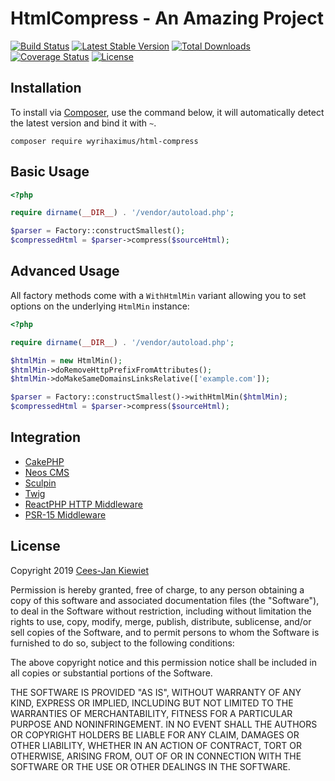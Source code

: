 HtmlCompress - An Amazing Project
============

[![Build Status](https://travis-ci.com/WyriHaximus/HtmlCompress.png)](https://travis-ci.comg/WyriHaximus/HtmlCompress)
[![Latest Stable Version](https://poser.pugx.org/WyriHaximus/html-compress/v/stable.png)](https://packagist.org/packages/WyriHaximus/html-compress)
[![Total Downloads](https://poser.pugx.org/WyriHaximus/html-compress/downloads.png)](https://packagist.org/packages/WyriHaximus/html-compress)
[![Coverage Status](https://coveralls.io/repos/WyriHaximus/HtmlCompress/badge.png)](https://coveralls.io/r/WyriHaximus/HtmlCompress)
[![License](https://poser.pugx.org/wyrihaximus/html-compress/license.png)](https://packagist.org/packages/wyrihaximus/html-compress)

## Installation ##

To install via [Composer](http://getcomposer.org/), use the command below, it will automatically detect the latest version and bind it with `~`.

```
composer require wyrihaximus/html-compress 
```

## Basic Usage ##

```php
<?php

require dirname(__DIR__) . '/vendor/autoload.php';

$parser = Factory::constructSmallest();
$compressedHtml = $parser->compress($sourceHtml);
```

## Advanced Usage ##

All factory methods come with a `WithHtmlMin` variant allowing you to set options on the underlying `HtmlMin` instance:

```php
<?php

require dirname(__DIR__) . '/vendor/autoload.php';

$htmlMin = new HtmlMin();
$htmlMin->doRemoveHttpPrefixFromAttributes();
$htmlMin->doMakeSameDomainsLinksRelative(['example.com']);

$parser = Factory::constructSmallest()->withHtmlMin($htmlMin);
$compressedHtml = $parser->compress($sourceHtml);
``` 

## Integration ##

* [CakePHP](https://github.com/WyriHaximus/MinifyHtml)
* [Neos CMS](https://github.com/Flownative/neos-compressor)
* [Sculpin](https://github.com/WyriHaximus/html-compress-sculpin)
* [Twig](https://github.com/nochso/html-compress-twig)
* [ReactPHP HTTP Middleware](https://github.com/WyriHaximus/reactphp-http-middleware-html-compress)
* [PSR-15 Middleware](https://github.com/middlewares/minifier)

## License ##

Copyright 2019 [Cees-Jan Kiewiet](http://wyrihaximus.net/)

Permission is hereby granted, free of charge, to any person
obtaining a copy of this software and associated documentation
files (the "Software"), to deal in the Software without
restriction, including without limitation the rights to use,
copy, modify, merge, publish, distribute, sublicense, and/or sell
copies of the Software, and to permit persons to whom the
Software is furnished to do so, subject to the following
conditions:

The above copyright notice and this permission notice shall be
included in all copies or substantial portions of the Software.

THE SOFTWARE IS PROVIDED "AS IS", WITHOUT WARRANTY OF ANY KIND,
EXPRESS OR IMPLIED, INCLUDING BUT NOT LIMITED TO THE WARRANTIES
OF MERCHANTABILITY, FITNESS FOR A PARTICULAR PURPOSE AND
NONINFRINGEMENT. IN NO EVENT SHALL THE AUTHORS OR COPYRIGHT
HOLDERS BE LIABLE FOR ANY CLAIM, DAMAGES OR OTHER LIABILITY,
WHETHER IN AN ACTION OF CONTRACT, TORT OR OTHERWISE, ARISING
FROM, OUT OF OR IN CONNECTION WITH THE SOFTWARE OR THE USE OR
OTHER DEALINGS IN THE SOFTWARE.
